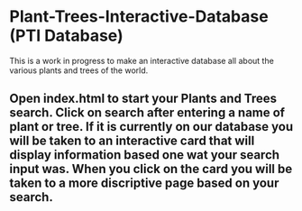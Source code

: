 # Plant-Trees-Interactive-Database (PTI Database)
This is a work in progress to make an interactive database all about the various plants and trees of the world.

## Open index.html to start your Plants and Trees search. Click on search after entering a name of plant or tree. If it is currently on our database you will be taken to an interactive card that will display information based one wat your search input was. When you click on the card you will be taken to a more discriptive page based on your search.
